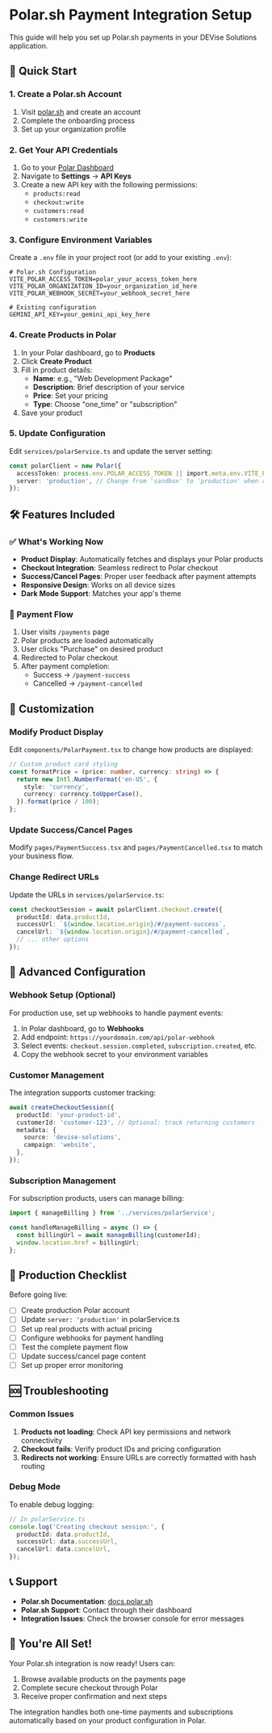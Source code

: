 # Polar.sh Payment Integration Setup

This guide will help you set up Polar.sh payments in your DEVise Solutions application.

## 🚀 Quick Start

### 1. Create a Polar.sh Account

1. Visit [polar.sh](https://polar.sh) and create an account
2. Complete the onboarding process
3. Set up your organization profile

### 2. Get Your API Credentials

1. Go to your [Polar Dashboard](https://polar.sh/dashboard)
2. Navigate to **Settings** → **API Keys**
3. Create a new API key with the following permissions:
   - `products:read`
   - `checkout:write`
   - `customers:read`
   - `customers:write`

### 3. Configure Environment Variables

Create a `.env` file in your project root (or add to your existing `.env`):

```env
# Polar.sh Configuration
VITE_POLAR_ACCESS_TOKEN=polar_your_access_token_here
VITE_POLAR_ORGANIZATION_ID=your_organization_id_here
VITE_POLAR_WEBHOOK_SECRET=your_webhook_secret_here

# Existing configuration
GEMINI_API_KEY=your_gemini_api_key_here
```

### 4. Create Products in Polar

1. In your Polar dashboard, go to **Products**
2. Click **Create Product**
3. Fill in product details:
   - **Name**: e.g., "Web Development Package"
   - **Description**: Brief description of your service
   - **Price**: Set your pricing
   - **Type**: Choose "one_time" or "subscription"
4. Save your product

### 5. Update Configuration

Edit `services/polarService.ts` and update the server setting:

```typescript
const polarClient = new Polar({
  accessToken: process.env.POLAR_ACCESS_TOKEN || import.meta.env.VITE_POLAR_ACCESS_TOKEN,
  server: 'production', // Change from 'sandbox' to 'production' when ready
});
```

## 🛠️ Features Included

### ✅ What's Working Now

- **Product Display**: Automatically fetches and displays your Polar products
- **Checkout Integration**: Seamless redirect to Polar checkout
- **Success/Cancel Pages**: Proper user feedback after payment attempts
- **Responsive Design**: Works on all device sizes
- **Dark Mode Support**: Matches your app's theme

### 🔄 Payment Flow

1. User visits `/payments` page
2. Polar products are loaded automatically
3. User clicks "Purchase" on desired product
4. Redirected to Polar checkout
5. After payment completion:
   - Success → `/payment-success`
   - Cancelled → `/payment-cancelled`

## 🎨 Customization

### Modify Product Display

Edit `components/PolarPayment.tsx` to change how products are displayed:

```typescript
// Custom product card styling
const formatPrice = (price: number, currency: string) => {
  return new Intl.NumberFormat('en-US', {
    style: 'currency',
    currency: currency.toUpperCase(),
  }).format(price / 100);
};
```

### Update Success/Cancel Pages

Modify `pages/PaymentSuccess.tsx` and `pages/PaymentCancelled.tsx` to match your business flow.

### Change Redirect URLs

Update the URLs in `services/polarService.ts`:

```typescript
const checkoutSession = await polarClient.checkout.create({
  productId: data.productId,
  successUrl: `${window.location.origin}/#/payment-success`,
  cancelUrl: `${window.location.origin}/#/payment-cancelled`,
  // ... other options
});
```

## 🔧 Advanced Configuration

### Webhook Setup (Optional)

For production use, set up webhooks to handle payment events:

1. In Polar dashboard, go to **Webhooks**
2. Add endpoint: `https://yourdomain.com/api/polar-webhook`
3. Select events: `checkout.session.completed`, `subscription.created`, etc.
4. Copy the webhook secret to your environment variables

### Customer Management

The integration supports customer tracking:

```typescript
await createCheckoutSession({
  productId: 'your-product-id',
  customerId: 'customer-123', // Optional: track returning customers
  metadata: {
    source: 'devise-solutions',
    campaign: 'website',
  },
});
```

### Subscription Management

For subscription products, users can manage billing:

```typescript
import { manageBilling } from '../services/polarService';

const handleManageBilling = async () => {
  const billingUrl = await manageBilling(customerId);
  window.location.href = billingUrl;
};
```

## 🚨 Production Checklist

Before going live:

- [ ] Create production Polar account
- [ ] Update `server: 'production'` in polarService.ts
- [ ] Set up real products with actual pricing
- [ ] Configure webhooks for payment handling
- [ ] Test the complete payment flow
- [ ] Update success/cancel page content
- [ ] Set up proper error monitoring

## 🆘 Troubleshooting

### Common Issues

1. **Products not loading**: Check API key permissions and network connectivity
2. **Checkout fails**: Verify product IDs and pricing configuration
3. **Redirects not working**: Ensure URLs are correctly formatted with hash routing

### Debug Mode

To enable debug logging:

```typescript
// In polarService.ts
console.log('Creating checkout session:', {
  productId: data.productId,
  successUrl: data.successUrl,
  cancelUrl: data.cancelUrl,
});
```

## 📞 Support

- **Polar.sh Documentation**: [docs.polar.sh](https://docs.polar.sh)
- **Polar.sh Support**: Contact through their dashboard
- **Integration Issues**: Check the browser console for error messages

## 🎉 You're All Set!

Your Polar.sh integration is now ready! Users can:

1. Browse available products on the payments page
2. Complete secure checkout through Polar
3. Receive proper confirmation and next steps

The integration handles both one-time payments and subscriptions automatically based on your product configuration in Polar.
